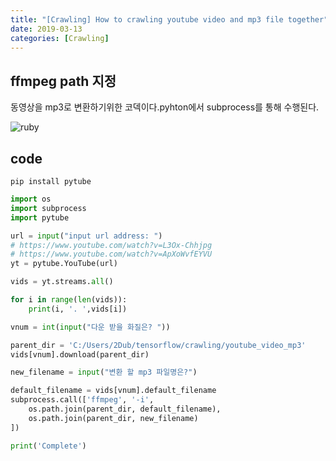 ```yaml
---
title: "[Crawling] How to crawling youtube video and mp3 file together"
date: 2019-03-13
categories: [Crawling]
---
```


## ffmpeg path 지정

동영상을 mp3로 변환하기위한 코덱이다.pyhton에서 subprocess를 통해 수행된다.

![ruby](https://trello-attachments.s3.amazonaws.com/5c7cc2d91aa0cf20079e9df2/905x209/54a7c3e3d41fab78c5226a741638adf6/image.png)

## code

`pip install pytube`

```python
import os
import subprocess
import pytube

url = input("input url address: ")
# https://www.youtube.com/watch?v=L3Ox-Chhjpg
# https://www.youtube.com/watch?v=ApXoWvfEYVU
yt = pytube.YouTube(url)

vids = yt.streams.all()

for i in range(len(vids)):
    print(i, '. ',vids[i])

vnum = int(input("다운 받을 화질은? "))

parent_dir = 'C:/Users/2Dub/tensorflow/crawling/youtube_video_mp3'
vids[vnum].download(parent_dir)

new_filename = input("변환 할 mp3 파일명은?")

default_filename = vids[vnum].default_filename
subprocess.call(['ffmpeg', '-i',
    os.path.join(parent_dir, default_filename),
    os.path.join(parent_dir, new_filename)
])

print('Complete')
```
